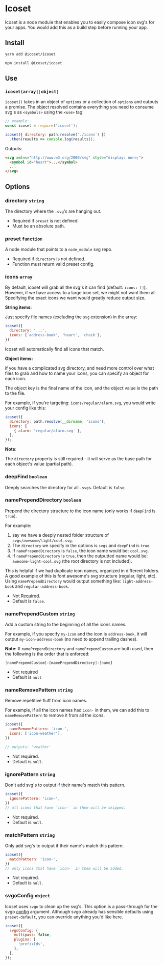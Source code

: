 # Icoset

Icoset is a node module that enables you to easily compose icon svg's for your apps.
You would add this as a build step before running your app.

## Install

```bash
yarn add @icoset/icoset
```
```bash
npm install @icoset/icoset
```

## Use

### `icoset(array||object)`

`icoset()` takes in an object of `options` or a collection of `options` and outputs
a promise. The object resolved contains everything you need to consume svg's as
`<symbols>` using the `<use>` tag:

```javascript
// example:
const icoset = require('icoset');

icoset({ directory: path.resolve('./icons') })
  .then(results => console.log(results));
```

Outputs:

```html
<svg xmlns="http://www.w3.org/2000/svg" style="display: none;">
  <symbol id="heart">...</symbol>
  ...
</svg>
```

## Options

### directory `string`

The directory where the `.svg`'s are hanging out.

- Required if `preset` is not defined.
- Must be an absolute path.

### preset `function`

A node module that points to a `node_module` svg repo.

- Required if `directory` is not defined.
- Function must return valid preset config.

### icons `array`

By default, icoset will grab all the svg's it can find (default: `icons: []`). However,
if we have access to a large icon set, we might not want them all. Specifying the
exact icons we want would greatly reduce output size.

**String items:**

Just specify file names (excluding the `svg` extension) in the array:

```javascript
icoset({
  directory: '...',
  icons: ['address-book', 'heart', 'check'],
})
```

Icoset will automatically find all icons that match.

**Object items:**

if you have a complicated svg directory, and need more control over what files
to grab and how to name your icons, you can specify an object for each icon.

The object key is the final name of the icon, and the object value is the
path to the file.

For example, if you're targeting: `icons/regular/alarm.svg`, you would write
your config like this:

```javascript
icoset({
  directory: path.resolve(__dirname, 'icons'),
  icons: [
    { alarm: 'regular/alarm.svg' },
  ],
});
```

**Note:**

The `directory` property is still required - it will serve as the base path
for each object's value (partial path).

### deepFind `boolean`

Deeply searches the directory for all `.svg`s. Default is `false`.

### namePrependDirectory `boolean`

Prepend the directory structure to the icon name (only works if `deepFind` is `true`).

For example:

1. say we have a deeply nested folder structure of `svgs/awesome/light/cool.svg`.
2. The `directory` we specify in the options is `svgs` and `deepFind` is `true`.
3. If `namePrependDirectory` is `false`, the icon name would be: `cool.svg`.
4. If `namePrependDirectory` is `true`, then the outputted name would be:
`awesome-light-cool.svg` (the root directory is not included).

This is helpful if we had duplicate icon names, organized in different folders. A good 
example of this is font awesome's svg structure (regular, light, etc). Using
`namePrependDirectory` would output something like: `light-address-book` and
`regular-address-book`.

- Not Required.
- Default is `false`.

### namePrependCustom `string`

Add a custom string to the beginning of all the icons names.

For example, if you specify `my-icon` and the icon is `address-book`, it will
output `my-icon-address-book` (no need to append trailing dashes).

**Note:** If `namePrependDirectory` and `namePrependCustom` are both used,
then the following is the order that is enforced:

```
[namePrependCustom]-[namePrependDirectory]-[name]
```

- Not required
- Default is `null`

### nameRemovePattern `string`

Remove repetitive fluff from icon names.

For example, if all the icon names had `icon-` in them, we can add this to
`nameRemovePattern` to remove it from all the icons.

```javascript
icoset({
  nameRemovePattern: 'icon-',
  icons: ['icon-weather'],
})

// outputs: 'weather'
```

- Not required.
- Default is `null`.

### ignorePattern `string`

Don't add svg's to output if their name's match this pattern.

```javascript
icoset({
  ignorePattern: 'icon-',
})
// all icons that have `icon-` in them will be skipped.
```

- Not required.
- Default is `null`.

### matchPattern `string`

Only add svg's to output if their name's match this pattern.

```javascript
icoset({
  matchPattern: 'icon-',
})
// only icons that have `icon-` in them will be added.
```

- Not required.
- Default is `null`.

### svgoConfig `object`

Icoset uses `svgo` to clean up the svg's. This option is a pass-through for the
svgo [config](https://github.com/svg/svgo#configuration) argument.
Although svgo already has sensible defaults using `preset-default`, you can
override anything you'd like here.

```javascript
icoset({
  svgoConfig: {
    multipass: false,
    plugins: [
      'prefixIds',
    ],
  },
});
```
